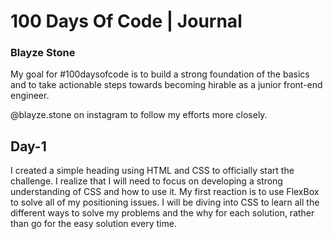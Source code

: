 <h1>100 Days Of Code | Journal</h1>
<h3>Blayze Stone</h3>


<p>My goal for #100daysofcode is to build a strong foundation of the basics and to take actionable steps towards becoming hirable as a junior front-end engineer.</p>
<p>@blayze.stone on instagram to follow my efforts more closely.</p>

<h2>Day-1</h2>
<p>I created a simple heading using HTML and CSS to officially start the challenge. I realize that I will need to focus on developing a strong understanding of CSS and how to use it. My first reaction is to use FlexBox to solve all of my positioning issues. I will be diving into CSS to learn all the different ways to solve my problems and the why for each solution, rather than go for the easy solution every time.</p>

